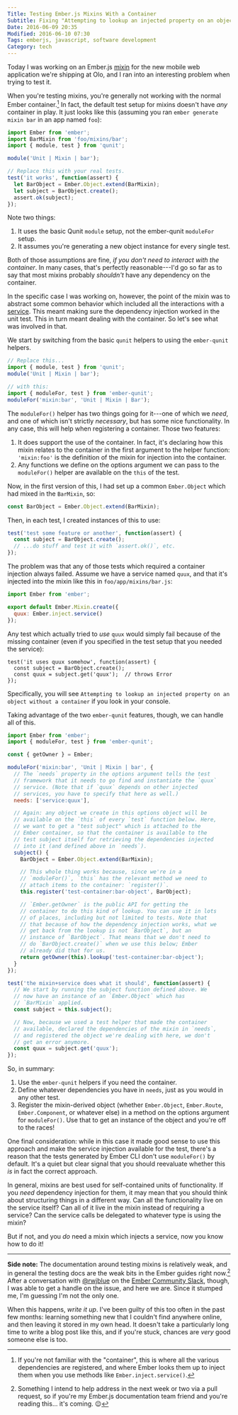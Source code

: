 ```yaml
---
Title: Testing Ember.js Mixins With a Container
Subtitle: Fixing "Attempting to lookup an injected property on an object without a container" errors in mixin tests.
Date: 2016-06-09 20:35
Modified: 2016-06-10 07:30
Tags: emberjs, javascript, software development
Category: tech
---
```


Today I was working on an Ember.js [mixin] for the new mobile web application we're shipping at Olo, and I ran into an interesting problem when trying to test it.

[mixin]: http://emberjs.com/api/classes/Ember.Mixin.html#content
[\@rwjblue]: https://github.com/rwjblue
[Ember Community Slack]: https://ember-community-slackin.herokuapp.com

When you're testing mixins, you're generally not working with the normal Ember container.[^container] In fact, the default test setup for mixins doesn't have *any* container in play. It just looks like this (assuming you ran `ember generate mixin bar` in an app named `foo`):

```js
import Ember from 'ember';
import BarMixin from 'foo/mixins/bar';
import { module, test } from 'qunit';

module('Unit | Mixin | bar');

// Replace this with your real tests.
test('it works', function(assert) {
  let BarObject = Ember.Object.extend(BarMixin);
  let subject = BarObject.create();
  assert.ok(subject);
});
```

Note two things:

1. It uses the basic Qunit `module` setup, not the ember-qunit `moduleFor` setup.
2. It assumes you're generating a new object instance for every single test.

Both of those assumptions are fine, *if you don't need to interact with the container*. In many cases, that's perfectly reasonable---I'd go so far as to say that most mixins probably *shouldn't* have any dependency on the container.

In the specific case I was working on, however, the point of the mixin was to abstract some common behavior which included all the interactions with a [service]. This meant making sure the dependency injection worked in the unit test. This in turn meant dealing with the container. So let's see what was involved in that.

[service]: https://guides.emberjs.com/v2.6.0/applications/services/

We start by switching from the basic `qunit` helpers to using the `ember-qunit` helpers.

```js
// Replace this...
import { module, test } from 'qunit';
module('Unit | Mixin | bar');

// with this:
import { moduleFor, test } from 'ember-qunit';
moduleFor('mixin:bar', 'Unit | Mixin | Bar');
```

The `moduleFor()` helper has two things going for it---one of which we *need*, and one of which isn't strictly *necessary*, but has some nice functionality. In any case, this will help when registering a container. Those two features:

1. It does support the use of the container. In fact, it's declaring how this mixin relates to the container in the first argument to the helper function: `'mixin:foo'` is the definition of the mixin for injection into the container.
2. Any functions we define on the options argument we can pass to the `moduleFor()` helper are available on the `this` of the test.

Now, in the first version of this, I had set up a common `Ember.Object` which had mixed in the `BarMixin`, so:

```js
const BarObject = Ember.Object.extend(BarMixin);
```

Then, in each test, I created instances of this to use:

```js
test('test some feature or another', function(assert) {
  const subject = BarObject.create();
  // ...do stuff and test it with `assert.ok()`, etc.
});
```

The problem was that any of those tests which required a container injection always failed. Assume we have a service named `quux`, and that it's injected into the mixin like this in `foo/app/mixins/bar.js`:

```js
import Ember from 'ember';

export default Ember.Mixin.create({
  quux: Ember.inject.service()
});
```

Any test which actually tried to *use* `quux` would simply fail because of the missing container (even if you specified in the test setup that you needed the service):

```
test('it uses quux somehow', function(assert) {
  const subject = BarObject.create();
  const quux = subject.get('quux');  // throws Error
});
```

Specifically, you will see `Attempting to lookup an injected property on an object without a container` if you look in your console.

Taking advantage of the two `ember-qunit` features, though, we can handle all of this.

```js
import Ember from 'ember';
import { moduleFor, test } from 'ember-qunit';

const { getOwner } = Ember;

moduleFor('mixin:bar', 'Unit | Mixin | bar', {
  // The `needs` property in the options argument tells the test
  // framework that it needs to go find and instantiate the `quux`
  // service. (Note that if `quux` depends on other injected
  // services, you have to specify that here as well.)
  needs: ['service:quux'],

  // Again: any object we create in this options object will be
  // available on the `this` of every `test` function below. Here,
  // we want to get a "test subject" which is attached to the
  // Ember container, so that the container is available to the
  // test subject itself for retrieving the dependencies injected
  // into it (and defined above in `needs`).
  subject() {
    BarObject = Ember.Object.extend(BarMixin);

    // This whole thing works because, since we're in a
    // `moduleFor()`, `this` has the relevant method we need to
    // attach items to the container: `register()`.
    this.register('test-container:bar-object', BarObject);

    // `Ember.getOwner` is the public API for getting the
    // container to do this kind of lookup. You can use it in lots
    // of places, including but not limited to tests. Note that
    // that because of how the dependency injection works, what we
    // get back from the lookup is not `BarObject`, but an
    // instance of `BarObject`. That means that we don't need to
    // do `BarObject.create()` when we use this below; Ember
    // already did that for us.
    return getOwner(this).lookup('test-container:bar-object');
  }
});

test('the mixin+service does what it should', function(assert) {
  // We start by running the subject function defined above. We
  // now have an instance of an `Ember.Object` which has
  // `BarMixin` applied.
  const subject = this.subject();

  // Now, because we used a test helper that made the container
  // available, declared the dependencies of the mixin in `needs`,
  // and registered the object we're dealing with here, we don't
  // get an error anymore.
  const quux = subject.get('quux');
});
```

So, in summary:

1. Use the `ember-qunit` helpers if you need the container.
2. Define whatever dependencies you have in `needs`, just as you would in any other test.
3. Register the mixin-derived object (whether `Ember.Object`, `Ember.Route`, `Ember.Component`, or whatever else) in a method on the options argument for `moduleFor()`. Use that to get an instance of the object and you're off to the races!

One final consideration: while in this case it made good sense to use this approach and make the service injection available for the test, there's a reason that the tests generated by Ember CLI don't use `moduleFor()` by default. It's a quiet but clear signal that you should reevaluate whether this *is* in fact the correct approach.

In general, mixins are best used for self-contained units of functionality. If you *need* dependency injection for them, it may mean that you should think about structuring things in a different way. Can all the functionality live on the service itself? Can all of it live in the mixin instead of requiring a service? Can the service calls be delegated to whatever type is using the mixin?

But if not, and you *do* need a mixin which injects a service, now you know how to do it!

[^container]: If you're not familiar with the "container", this is where all the various dependencies are registered, and where Ember looks them up to inject them when you use methods like `Ember.inject.service()`.

---

**Side note:** The documentation around testing mixins is relatively weak, and in general the testing docs are the weak bits in the Ember guides right now.[^docs] After a conversation with [\@rwjblue] on the [Ember Community Slack], though, I was able to get a handle on the issue, and here we are. Since it stumped me, I'm guessing I'm not the only one.

When this happens, *write it up*. I've been guilty of this too often in the past few months: learning something new that I couldn't find anywhere online, and then leaving it stored in my own head. It doesn't take a particularly long time to write a blog post like this, and if you're stuck, chances are *very* good someone else is too.

[^docs]: Something I intend to help address in the next week or two via a pull request, so if you're my Ember.js documentation team friend and you're reading this... it's coming. 😉

